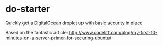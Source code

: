 # do-starter
Quickly get a DigitalOcean droplet up with basic security in place

Based on the fantastic article: http://www.codelitt.com/blog/my-first-10-minutes-on-a-server-primer-for-securing-ubuntu/
